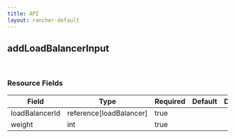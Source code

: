 ```yaml
---
title: API
layout: rancher-default
---
```


## addLoadBalancerInput




​​
### Resource Fields

Field | Type | Required | Default | Description
---|---|---|---|---
loadBalancerId | reference[loadBalancer] | true | <no value> | 
weight | int | true | <no value> | 

